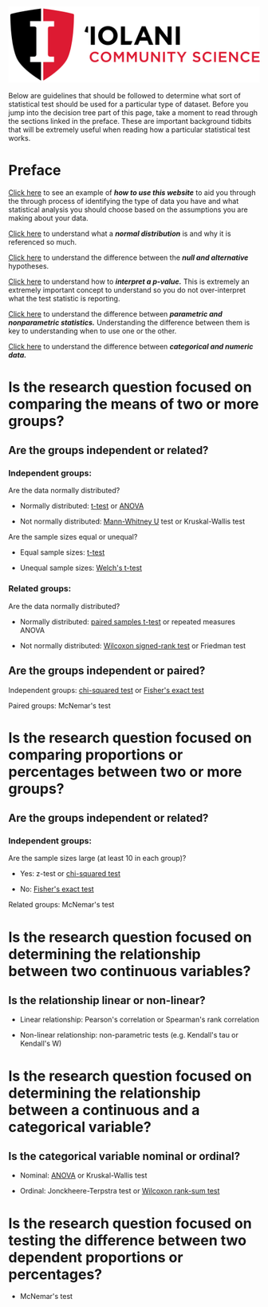 ![](./IS_Logo_Stacked_CommunityScience.png)

Below are guidelines that should be followed to determine what sort of statistical test should be used for a particular type of dataset.
Before you jump into the decision tree part of this page, take a moment to read through the sections linked in the preface.
These are important background tidbits that will be extremely useful when reading how a particular statistical test works.

# Preface

[Click here](./pages/example_logic.md) to see an example of ***how to use this website*** to aid you through the through process of identifying the type of data you have and what statistical analysis you should choose based on the assumptions you are making about your data.

[Click here](./pages/normal_dist.md) to understand what a ***normal distribution*** is and why it is referenced so much.

[Click here](./pages/hypotheses.md) to understand the difference between the ***null and alternative*** hypotheses.

[Click here](./pages/p-value.md) to understand how to ***interpret a p-value.***
This is extremely an extremely important concept to understand so you do not over-interpret what the test statistic is reporting.

[Click here](./pages/parametric.md) to understand the difference between ***parametric and nonparametric statistics.***
Understanding the difference between them is key to understanding when to use one or the other.

[Click here](./pages/catvsnumdata.md) to understand the difference between ***categorical and numeric data.***

# Is the research question focused on comparing the means of two or more groups?

## Are the groups independent or related?

### Independent groups:

Are the data normally distributed?

-  Normally distributed: [t-test](./pages/ttest.md) or [ANOVA](./pages/anova.md)

-  Not normally distributed: [Mann-Whitney U](./pages/manwhit.md) test or Kruskal-Wallis test

Are the sample sizes equal or unequal?

- Equal sample sizes: [t-test](./pages/ttest.md)

- Unequal sample sizes: [Welch's t-test](./pages/ttest.md)

### Related groups:

Are the data normally distributed?

- Normally distributed: [paired samples t-test](./pages/pairedttest.md) or repeated measures ANOVA

- Not normally distributed: [Wilcoxon signed-rank test](./pages/wilcoxon.md) or Friedman test

## Are the groups independent or paired?

Independent groups: [chi-squared test](./pages/chisquare.md) or [Fisher's exact test](./pages/fisherstest.md)

Paired groups: McNemar's test

# Is the research question focused on comparing proportions or percentages between two or more groups?

## Are the groups independent or related?

### Independent groups:

Are the sample sizes large (at least 10 in each group)?

- Yes: z-test or [chi-squared test](./pages/chisquare.md)

- No: [Fisher's exact test](./pages/fisherstest.md)

Related groups: McNemar's test

# Is the research question focused on determining the relationship between two continuous variables?

## Is the relationship linear or non-linear?

- Linear relationship: Pearson's correlation or Spearman's rank correlation

- Non-linear relationship: non-parametric tests (e.g. Kendall's tau or Kendall's W)

# Is the research question focused on determining the relationship between a continuous and a categorical variable?

## Is the categorical variable nominal or ordinal?

- Nominal: [ANOVA](./pages/anova.md) or Kruskal-Wallis test

- Ordinal: Jonckheere-Terpstra test or [Wilcoxon rank-sum test](./pages/wilcoxon.md)

# Is the research question focused on testing the difference between two dependent proportions or percentages?

- McNemar's test
